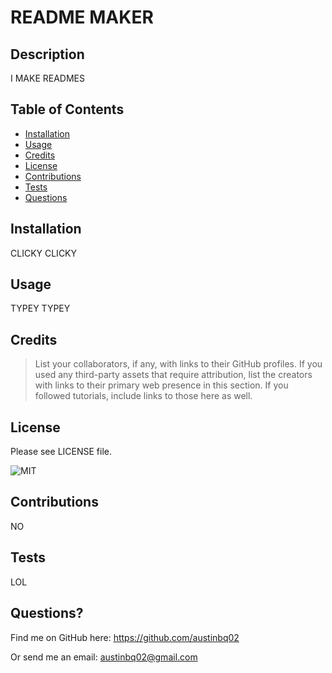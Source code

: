 # README MAKER

## Description
 I MAKE READMES

## Table of Contents

- [Installation](#installation)
- [Usage](#usage)
- [Credits](#credits)
- [License](#license)
- [Contributions](#Contributions)
- [Tests](#tests)
- [Questions](#questions)

## Installation

CLICKY CLICKY

## Usage

TYPEY TYPEY


## Credits

> List your collaborators, if any, with links to their GitHub profiles. 
> If you used any third-party assets that require attribution, list the creators with links to their primary web presence in this section.
> If you followed tutorials, include links to those here as well.



## License


Please see LICENSE file.

![MIT](https://img.shields.io/badge/license-MIT-blue.svg)

## Contributions

NO

## Tests

LOL

## Questions?

Find me on GitHub here: https://github.com/austinbq02

Or send me an email: austinbq02@gmail.com

